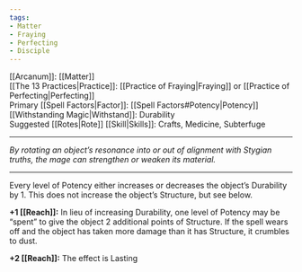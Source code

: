 ```yaml
---
tags:
- Matter
- Fraying
- Perfecting
- Disciple
---
```


[[Arcanum]]: [[Matter]]\
[[The 13 Practices|Practice]]: [[Practice of Fraying|Fraying]] or [[Practice of Perfecting|Perfecting]]\
Primary [[Spell Factors|Factor]]: [[Spell Factors#Potency|Potency]]\
[[Withstanding Magic|Withstand]]: Durability\
Suggested [[Rotes|Rote]] [[Skill|Skills]]: Crafts, Medicine, Subterfuge

---

_By rotating an object’s resonance into or out of alignment with Stygian truths, the mage can strengthen or weaken its material._

---

Every level of Potency either increases or decreases the object’s Durability by 1. This does not increase the object’s Structure, but see below.

**+1 [[Reach]]:** In lieu of increasing Durability, one level of Potency may be “spent” to give the object 2 additional points of Structure. If the spell wears off and the object has taken more damage than it has Structure, it crumbles to dust.

**+2 [[Reach]]:** The effect is Lasting